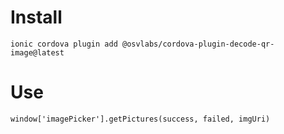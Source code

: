 # Install
`ionic cordova plugin add @osvlabs/cordova-plugin-decode-qr-image@latest`

# Use

`window['imagePicker'].getPictures(success, failed, imgUri)`